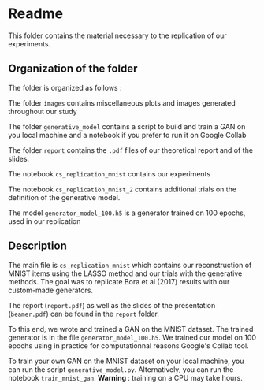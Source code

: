 # Readme 

This folder contains the material necessary to the replication of our experiments. 

## Organization of the folder
The folder is organized as follows : 

The folder ``images`` contains miscellaneous plots and images generated throughout our study 

The folder ```generative_model``` contains a script to build and train a GAN on you local machine and a notebook if you prefer to run it on Google Collab

The folder ```report``` contains the ```.pdf``` files of our theoretical report and of the slides.

The notebook ```cs_replication_mnist``` contains our experiments

The notebook ```cs_replication_mnist_2``` contains additional trials on the definition of the generative model. 

The model ```generator_model_100.h5``` is a generator trained on 100 epochs, used in our replication


## Description 

The main file is ```cs_replication_mnist``` which contains our reconstruction of MNIST items using the LASSO method and our trials with the generative methods. The goal was to replicate Bora et al (2017) results with our custom-made generators.

The report (```report.pdf```) as well as the slides of the presentation (```beamer.pdf```) can be found in the ```report``` folder.

To this end, we wrote and trained a GAN on the MNIST dataset. The trained generator is in the file ```generator_model_100.h5```. We trained our model on 100 epochs using in practice for computationnal reasons Google's Collab tool. 

To train your own GAN on the MNIST dataset on your local machine, you can run the script ```generative_model.py```. Alternatively, you can run the notebook ```train_mnist_gan```. <b>Warning </b>:  training on a CPU may take hours. 
